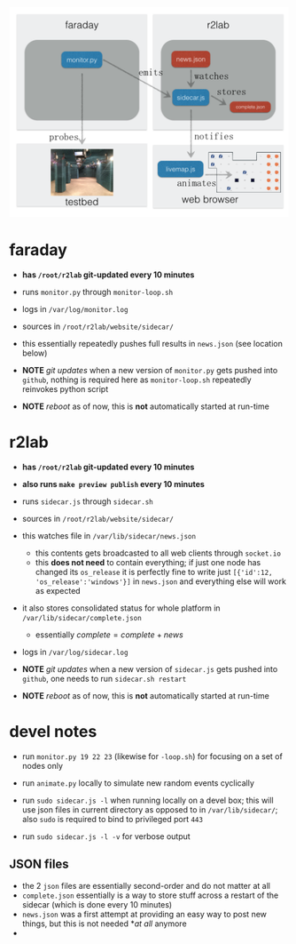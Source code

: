 ![Overview](AA-1-statusflow.png)

# faraday

* **has `/root/r2lab` git-updated every 10 minutes**

* runs `monitor.py` through `monitor-loop.sh`
* logs in `/var/log/monitor.log`
* sources in `/root/r2lab/website/sidecar/`

* this essentially repeatedly pushes full results in `news.json` (see location below)


* **NOTE** *git updates* when a new version of `monitor.py` gets pushed into `github`, nothing is required here as `monitor-loop.sh` repeatedly reinvokes python script
* **NOTE** *reboot* as of now, this is **not** automatically started at run-time

# r2lab

* **has `/root/r2lab` git-updated every 10 minutes**
* **also runs `make preview publish` every 10 minutes**

* runs `sidecar.js` through `sidecar.sh` 
* sources in `/root/r2lab/website/sidecar/`
* this watches file in `/var/lib/sidecar/news.json`
  * this contents gets broadcasted to all web clients through `socket.io`
  * this **does not need** to contain everything; if just one node has changed its `os_release` it is perfectly fine to write just `[{'id':12, 'os_release':'windows'}]` in `news.json` and everything else will work as expected
* it also stores consolidated status for whole platform in `/var/lib/sidecar/complete.json`
  * essentially $complete = complete + news$

* logs in `/var/log/sidecar.log`

* **NOTE** *git updates* when a new version of `sidecar.js` gets pushed into `github`, one needs to run `sidecar.sh restart` 
* **NOTE** *reboot* as of now, this is **not** automatically started at run-time

# devel notes

* run `monitor.py 19 22 23` (likewise for `-loop.sh`) for focusing on a set of nodes only

* run `animate.py` locally to simulate new random events cyclically

* run `sudo sidecar.js -l` when running locally on a devel box; this will use json files in current directory as opposed to in `/var/lib/sidecar/`; also `sudo` is required to bind to privileged port `443`

* run `sudo sidecar.js -l -v` for verbose output

## JSON files

  * the 2 `json` files are essentially second-order and do not matter at all 
  * `complete.json` essentially is a way to store stuff across a restart of the sidecar (which is done every 10 minutes)
  * `news.json` was a first attempt at providing an easy way to post new things, but this is not needed **at all* anymore
  * 
